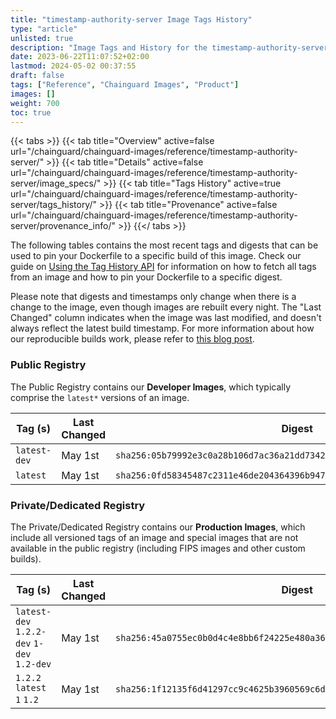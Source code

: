 ```yaml
---
title: "timestamp-authority-server Image Tags History"
type: "article"
unlisted: true
description: "Image Tags and History for the timestamp-authority-server Chainguard Image"
date: 2023-06-22T11:07:52+02:00
lastmod: 2024-05-02 00:37:55
draft: false
tags: ["Reference", "Chainguard Images", "Product"]
images: []
weight: 700
toc: true
---
```


{{< tabs >}}
{{< tab title="Overview" active=false url="/chainguard/chainguard-images/reference/timestamp-authority-server/" >}}
{{< tab title="Details" active=false url="/chainguard/chainguard-images/reference/timestamp-authority-server/image_specs/" >}}
{{< tab title="Tags History" active=true url="/chainguard/chainguard-images/reference/timestamp-authority-server/tags_history/" >}}
{{< tab title="Provenance" active=false url="/chainguard/chainguard-images/reference/timestamp-authority-server/provenance_info/" >}}
{{</ tabs >}}

The following tables contains the most recent tags and digests that can be used to pin your Dockerfile to a specific build of this image. Check our guide on [Using the Tag History API](/chainguard/chainguard-images/using-the-tag-history-api/) for information on how to fetch all tags from an image and how to pin your Dockerfile to a specific digest.

Please note that digests and timestamps only change when there is a change to the image, even though images are rebuilt every night. The "Last Changed" column indicates when the image was last modified, and doesn't always reflect the latest build timestamp. For more information about how our reproducible builds work, please refer to [this blog post](https://www.chainguard.dev/unchained/reproducing-chainguards-reproducible-image-builds).

### Public Registry
The Public Registry contains our **Developer Images**, which typically comprise the `latest*` versions of an image.

| Tag (s)       | Last Changed | Digest                                                                    |
|---------------|--------------|---------------------------------------------------------------------------|
|  `latest-dev` | May 1st      | `sha256:05b79992e3c0a28b106d7ac36a21dd7342f9ad99c6eeb349c1ea87c0b1da50c0` |
|  `latest`     | May 1st      | `sha256:0fd58345487c2311e46de204364396b947e3eb7d56308ec7258121d0bdf3b3ad` |


### Private/Dedicated Registry
The Private/Dedicated Registry contains our **Production Images**, which include all versioned tags of an image and special images that are not available in the public registry (including FIPS images and other custom builds).

| Tag (s)                                     | Last Changed | Digest                                                                    |
|---------------------------------------------|--------------|---------------------------------------------------------------------------|
|  `latest-dev` `1.2.2-dev` `1-dev` `1.2-dev` | May 1st      | `sha256:45a0755ec0b0d4c4e8bb6f24225e480a365e1adbcf55208e1b08e8b3d8934db3` |
|  `1.2.2` `latest` `1` `1.2`                 | May 1st      | `sha256:1f12135f6d41297cc9c4625b3960569c6db2d5fadba4abce87af909819ea8bad` |

